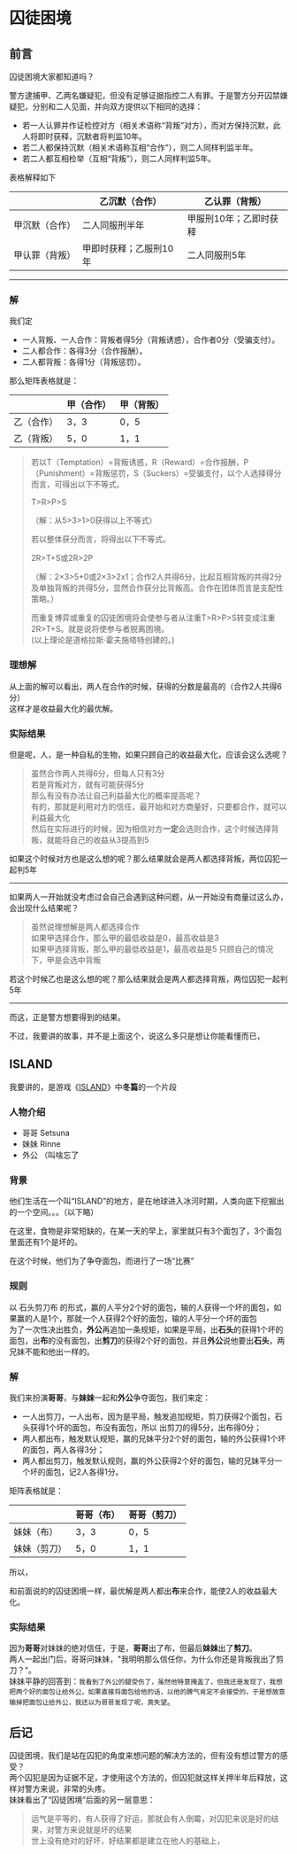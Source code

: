 # 囚徒困境

## 前言
囚徒困境大家都知道吗？

警方逮捕甲、乙两名嫌疑犯，但没有足够证据指控二人有罪。于是警方分开囚禁嫌疑犯，分别和二人见面，并向双方提供以下相同的选择：

- 若一人认罪并作证检控对方（相关术语称“背叛”对方），而对方保持沉默，此人将即时获释，沉默者将判监10年。
- 若二人都保持沉默（相关术语称互相“合作”），则二人同样判监半年。
- 若二人都互相检举（互相“背叛”），则二人同样判监5年。

表格解释如下

|   |  乙沉默（合作） |  乙认罪（背叛） |
| ------------ | ------------ | ------------ |
|  甲沉默（合作） |  二人同服刑半年	 | 甲服刑10年；乙即时获释  |
|  甲认罪（背叛） |  甲即时获释；乙服刑10年	 |  二人同服刑5年  |

---

### 解

我们定 
- 一人背叛、一人合作：背叛者得5分（背叛诱惑），合作者0分（受骗支付）。
- 二人都合作：各得3分（合作报酬）。
- 二人都背叛：各得1分（背叛惩罚）。

那么矩阵表格就是：

|  | 甲（合作） | 甲（背叛） |
| ------------ | ------------ | ------------ |
| 乙（合作） | 3，3 | 0，5 |
| 乙（背叛） | 5，0 | 1，1 |

> 若以T（Temptation）=背叛诱惑，R（Reward）=合作报酬，P（Punishment）=背叛惩罚，S（Suckers）=受骗支付，以个人选择得分而言，可得出以下不等式。  
> 
> T>R>P>S  
> 
> （解：从5>3>1>0获得以上不等式）  
> 
> 若以整体获分而言，将得出以下不等式。  
> 
> 2R>T+S或2R>2P  
> 
> （解：2×3>5+0或2×3>2x1；合作2人共得6分，比起互相背叛的共得2分及单独背叛的共得5分，显然合作获分比背叛高。合作在团体而言是支配性策略。）  
> 
> 而重复博弈或重复的囚徒困境将会使参与者从注重T>R>P>S转变成注重2R>T+S。就是说将使参与者脱离困境。  
> (以上理论是道格拉斯·霍夫施塔特创建的。)

### 理想解

从上面的解可以看出，两人在合作的时候，获得的分数是最高的（合作2人共得6分）  
这样才是收益最大化的最优解。

### 实际结果

但是呢，人，是一种自私的生物，如果只顾自己的收益最大化，应该会这么选呢？
> 虽然合作两人共得6分，但每人只有3分  
> 若是背叛对方，就有可能获得5分  
> 那么有没有办法让自己利益最大化的概率提高呢？  
> 有的，那就是利用对方的信任，最开始和对方商量好，只要都合作，就可以利益最大化  
> 然后在实际进行的时候，因为相信对方**一定**会选则合作，这个时候选择背叛，就能将自己的收益从3提高到5  

如果这个时候对方也是这么想的呢？那么结果就会是两人都选择背叛，两位囚犯一起判5年

----

如果两人一开始就没考虑过会自己会遇到这种问题，从一开始没有商量过这么办，会出现什么结果呢？

> 虽然说理想解是两人都选择合作  
> 如果甲选择合作，那么甲的最低收益是0，最高收益是3  
> 如果甲选择背叛，那么甲的最低收益是1，最高收益是5
> 只顾自己的情况下，甲是会选中背叛

若这个时候乙也是这么想的呢？那么结果就会是两人都选择背叛，两位囚犯一起判5年

----

而这，正是警方想要得到的结果。

不过，我要讲的故事，并不是上面这个，说这么多只是想让你能看懂而已，


## ISLAND

我要讲的，是游戏《[ISLAND](https://store.steampowered.com/app/857450/ISLAND/)》中**冬篇**的一个片段  


### 人物介绍
- 哥哥 Setsuna 
- 妹妹 Rinne
- 外公 （叫啥忘了

### 背景

他们生活在一个叫“ISLAND”的地方，是在地球进入冰河时期，人类向底下挖掘出的一个空间。。。（以下略）

在这里，食物是非常短缺的，在某一天的早上，家里就只有3个面包了，3个面包里面还有1个是坏的。

在这个时候，他们为了争夺面包，而进行了一场“比赛”

### 规则

以 石头剪刀布 的形式，赢的人平分2个好的面包，输的人获得一个坏的面包，如果赢的人是1个，那就一个人获得2个好的面包，输的人平分一个坏的面包  
为了一次性决出胜负，**外公**再追加一条规矩，如果是平局，出**石头**的获得1个坏的面包，出**布**的没有面包，出**剪刀**的获得2个好的面包，并且**外公**说他要出**石头**，两兄妹不能和他出一样的。

### 解

我们来扮演**哥哥**，与**妹妹**一起和**外公**争夺面包，我们来定：

- 一人出剪刀，一人出布，因为是平局，触发追加规矩，剪刀获得2个面包，石头获得1个坏的面包，布没有面包，所以 出剪刀的得5分，出布得0分；
- 两人都出布，触发默认规矩，赢的兄妹平分2个好的面包，输的外公获得1个坏的面包，两人各得3分；
- 两人都出剪刀，触发默认规则，赢的外公获得2个好的面包，输的兄妹平分一个坏的面包，记2人各得1分。


矩阵表格就是：

|  | 哥哥（布） | 哥哥（剪刀） |
| ------------ | ------------ | ------------ |
| 妹妹（布） | 3，3 | 0，5 |
| 妹妹（剪刀） | 5，0 | 1，1 |

所以，

和前面说的的囚徒困境一样，最优解是两人都出**布**来合作，能使2人的收益最大化。


### 实际结果

因为**哥哥**对妹妹的绝对信任，于是，**哥哥**出了布，但最后**妹妹**出了**剪刀**。  
两人一起出门后，哥哥问妹妹，"我明明那么信任你，为什么你还是背叛我出了剪刀？"。  
妹妹平静的回答到：``我看到了外公的腿受伤了，虽然他特意掩盖了，但我还是发现了，我想把两个好的面包让给外公，如果直接将面包给他的话，以他的脾气肯定不会接受的，于是想故意输掉把面包让给外公，我还以为哥哥发现了呢，真失望``。  


## 后记
囚徒困境，我们是站在囚犯的角度来想问题的解决方法的，但有没有想过警方的感受？  
两个囚犯是因为证据不足，才使用这个方法的，但囚犯就这样关押半年后释放，这样对警方来说，非常的头疼。  
妹妹看出了“囚徒困境”后面的另一层意思：
> 运气是平等的，有人获得了好运，那就会有人倒霉，对囚犯来说是好的结果，对警方来说就是坏的结果  
> 世上没有绝对的好坏，好结果都是建立在他人的基础上，  













